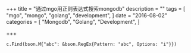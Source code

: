 +++
title = "通过mgo用正则表达式搜索mongodb"
description = ""
tags = [
    "mgo",
    "mongo",
    "golang",
    "development",
]
date = "2016-08-02"
categories = [
    "Mongodb",
    "Golang",
    "Development",
]

+++

```
c.Find(bson.M{"abc": &bson.RegEx{Pattern: "abc", Options: "i"}})
```

